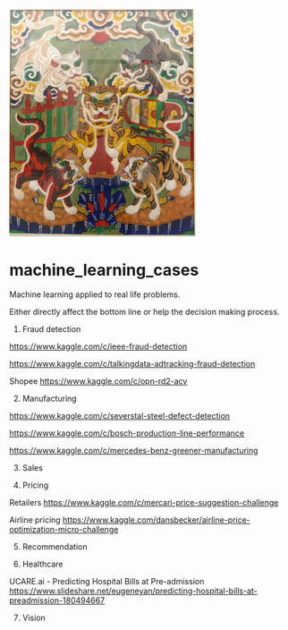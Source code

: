 <img src="https://github.com/tinhb92/machine_learning_cases/blob/master/5_tigers.jpeg" width="333">

# machine_learning_cases
Machine learning applied to real life problems.

Either directly affect the bottom line or help the decision making process.

1. Fraud detection 

https://www.kaggle.com/c/ieee-fraud-detection

https://www.kaggle.com/c/talkingdata-adtracking-fraud-detection

Shopee https://www.kaggle.com/c/opn-rd2-acv

2. Manufacturing

https://www.kaggle.com/c/severstal-steel-defect-detection

https://www.kaggle.com/c/bosch-production-line-performance

https://www.kaggle.com/c/mercedes-benz-greener-manufacturing

3. Sales

4. Pricing

Retailers https://www.kaggle.com/c/mercari-price-suggestion-challenge

Airline pricing https://www.kaggle.com/dansbecker/airline-price-optimization-micro-challenge

5. Recommendation

6. Healthcare

UCARE.ai - Predicting Hospital Bills at Pre-admission https://www.slideshare.net/eugeneyan/predicting-hospital-bills-at-preadmission-180494667

7. Vision
